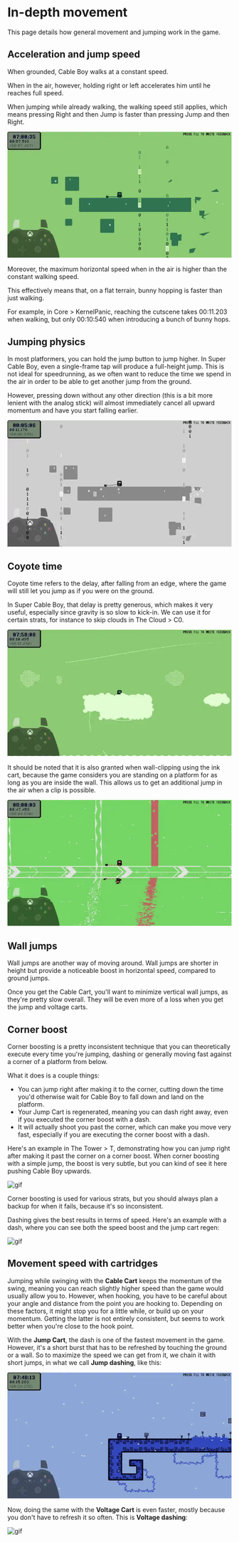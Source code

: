 # In-depth movement

This page details how general movement and jumping work in the game.

## Acceleration and jump speed

When grounded, Cable Boy walks at a constant speed.

When in the air, however, holding right or left accelerates him until he reaches full speed.

When jumping while already walking, the walking speed still applies, which means pressing Right and then Jump is faster than pressing Jump and then Right.

![gif](https://github.com/Doublevil/scbspeedrun/blob/main/media/tech/Movement_AerialAcceleration.webp)

Moreover, the maximum horizontal speed when in the air is higher than the constant walking speed.

This effectively means that, on a flat terrain, bunny hopping is faster than just walking.

For example, in Core > KernelPanic, reaching the cutscene takes 00:11.203 when walking, but only 00:10:540 when introducing a bunch of bunny hops.

## Jumping physics

In most platformers, you can hold the jump button to jump higher. In Super Cable Boy, even a single-frame tap will produce a full-height jump. This is not ideal for speedrunning, as we often want to reduce the time we spend in the air in order to be able to get another jump from the ground.

However, pressing down without any other direction (this is a bit more lenient with the analog stick) will almost immediately cancel all upward momentum and have you start falling earlier.

![gif](https://github.com/Doublevil/scbspeedrun/blob/main/media/tech/Movement_JumpCancel.webp)

## Coyote time

Coyote time refers to the delay, after falling from an edge, where the game will still let you jump as if you were on the ground.

In Super Cable Boy, that delay is pretty generous, which makes it very useful, especially since gravity is so slow to kick-in. We can use it for certain strats, for instance to skip clouds in The Cloud > C0.

![gif](https://github.com/Doublevil/scbspeedrun/blob/main/media/tech/Movement_CoyoteTimeCloudSkip.webp)

It should be noted that it is also granted when wall-clipping using the ink cart, because the game considers you are standing on a platform for as long as you are inside the wall. This allows us to get an additional jump in the air when a clip is possible.

![gif](https://github.com/Doublevil/scbspeedrun/blob/main/media/tech/Movement_WallClipCoyoteTime.webp)

## Wall jumps

Wall jumps are another way of moving around. Wall jumps are shorter in height but provide a noticeable boost in horizontal speed, compared to ground jumps.

Once you get the Cable Cart, you'll want to minimize vertical wall jumps, as they're pretty slow overall. They will be even more of a loss when you get the jump and voltage carts.

## Corner boost

Corner boosting is a pretty inconsistent technique that you can theoretically execute every time you're jumping, dashing or generally moving fast against a corner of a platform from below.

What it does is a couple things:
- You can jump right after making it to the corner, cutting down the time you'd otherwise wait for Cable Boy to fall down and land on the platform.
- Your Jump Cart is regenerated, meaning you can dash right away, even if you executed the corner boost with a dash.
- It will actually shoot you past the corner, which can make you move very fast, especially if you are executing the corner boost with a dash.

Here's an example in The Tower > T, demonstrating how you can jump right after making it past the corner on a corner boost. When corner boosting with a simple jump, the boost is very subtle, but you can kind of see it here pushing Cable Boy upwards.

![gif](https://github.com/Doublevil/scbspeedrun/blob/main/media/tech/Movement_CornerBoostJump.webp)

Corner boosting is used for various strats, but you should always plan a backup for when it fails, because it's so inconsistent.

Dashing gives the best results in terms of speed. Here's an example with a dash, where you can see both the speed boost and the jump cart regen:

![gif](https://github.com/Doublevil/scbspeedrun/blob/main/media/tech/Movement_CornerBoost.webp)

## Movement speed with cartridges

Jumping while swinging with the **Cable Cart** keeps the momentum of the swing, meaning you can reach slightly higher speed than the game would usually allow you to. However, when hooking, you have to be careful about your angle and distance from the point you are hooking to. Depending on these factors, it might stop you for a little while, or build up on your momentum. Getting the latter is not entirely consistent, but seems to work better when you're close to the hook point.

With the **Jump Cart**, the dash is one of the fastest movement in the game. However, it's a short burst that has to be refreshed by touching the ground or a wall. So to maximize the speed we can get from it, we chain it with short jumps, in what we call **Jump dashing**, like this:

![gif](https://github.com/Doublevil/scbspeedrun/blob/main/media/tech/Movement_JumpDash.webp)

Now, doing the same with the **Voltage Cart** is even faster, mostly because you don't have to refresh it so often. This is **Voltage dashing**:

![gif](https://github.com/Doublevil/scbspeedrun/blob/main/media/tech/Movement_VoltageDash.webp)
